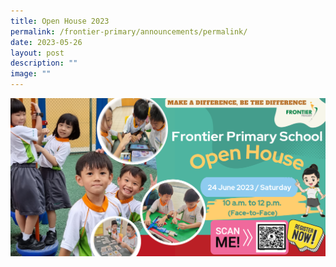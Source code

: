 ```yaml
---
title: Open House 2023
permalink: /frontier-primary/announcements/permalink/
date: 2023-05-26
layout: post
description: ""
image: ""
---
```

<img src="/images/open%20house.PNG">